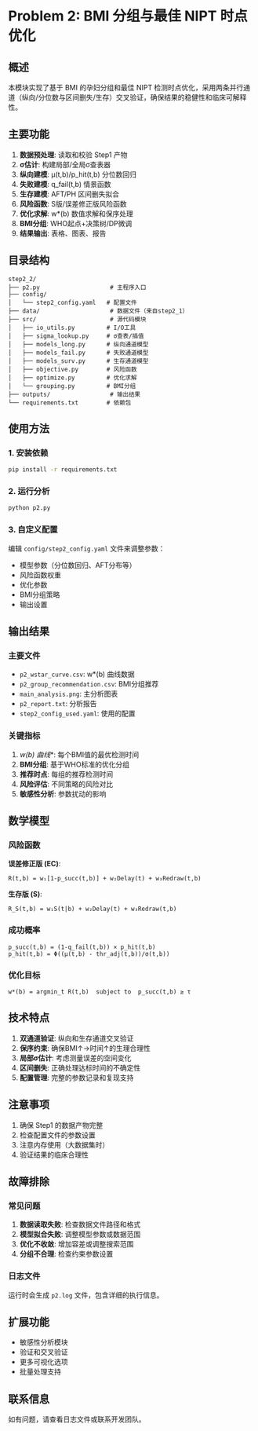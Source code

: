 # Problem 2: BMI 分组与最佳 NIPT 时点优化

## 概述

本模块实现了基于 BMI 的孕妇分组和最佳 NIPT 检测时点优化，采用两条并行通道（纵向/分位数与区间删失/生存）交叉验证，确保结果的稳健性和临床可解释性。

## 主要功能

1. **数据预处理**: 读取和校验 Step1 产物
2. **σ估计**: 构建局部/全局σ查表器
3. **纵向建模**: μ(t,b)/p_hit(t,b) 分位数回归
4. **失败建模**: q_fail(t,b) 情景函数
5. **生存建模**: AFT/PH 区间删失拟合
6. **风险函数**: S版/误差修正版风险函数
7. **优化求解**: w*(b) 数值求解和保序处理
8. **BMI分组**: WHO起点+决策树/DP微调
9. **结果输出**: 表格、图表、报告

## 目录结构

```
step2_2/
├── p2.py                    # 主程序入口
├── config/
│   └── step2_config.yaml   # 配置文件
├── data/                    # 数据文件（来自step2_1）
├── src/                     # 源代码模块
│   ├── io_utils.py         # I/O工具
│   ├── sigma_lookup.py     # σ查表/插值
│   ├── models_long.py      # 纵向通道模型
│   ├── models_fail.py      # 失败通道模型
│   ├── models_surv.py      # 生存通道模型
│   ├── objective.py        # 风险函数
│   ├── optimize.py         # 优化求解
│   └── grouping.py         # BMI分组
├── outputs/                 # 输出结果
└── requirements.txt        # 依赖包
```

## 使用方法

### 1. 安装依赖

```bash
pip install -r requirements.txt
```

### 2. 运行分析

```bash
python p2.py
```

### 3. 自定义配置

编辑 `config/step2_config.yaml` 文件来调整参数：

- 模型参数（分位数回归、AFT分布等）
- 风险函数权重
- 优化参数
- BMI分组策略
- 输出设置

## 输出结果

### 主要文件

- `p2_wstar_curve.csv`: w*(b) 曲线数据
- `p2_group_recommendation.csv`: BMI分组推荐
- `main_analysis.png`: 主分析图表
- `p2_report.txt`: 分析报告
- `step2_config_used.yaml`: 使用的配置

### 关键指标

1. **w*(b) 曲线**: 每个BMI值的最优检测时间
2. **BMI分组**: 基于WHO标准的优化分组
3. **推荐时点**: 每组的推荐检测时间
4. **风险评估**: 不同策略的风险对比
5. **敏感性分析**: 参数扰动的影响

## 数学模型

### 风险函数

**误差修正版 (EC)**:
```
R(t,b) = w₁[1-p_succ(t,b)] + w₂Delay(t) + w₃Redraw(t,b)
```

**生存版 (S)**:
```
R_S(t,b) = w₁S(t|b) + w₂Delay(t) + w₃Redraw(t,b)
```

### 成功概率

```
p_succ(t,b) = (1-q_fail(t,b)) × p_hit(t,b)
p_hit(t,b) = Φ((μ(t,b) - thr_adj(t,b))/σ(t,b))
```

### 优化目标

```
w*(b) = argmin_t R(t,b)  subject to  p_succ(t,b) ≥ τ
```

## 技术特点

1. **双通道验证**: 纵向和生存通道交叉验证
2. **保序约束**: 确保BMI↑→时间↑的生理合理性
3. **局部σ估计**: 考虑测量误差的空间变化
4. **区间删失**: 正确处理达标时间的不确定性
5. **配置管理**: 完整的参数记录和复现支持

## 注意事项

1. 确保 Step1 的数据产物完整
2. 检查配置文件的参数设置
3. 注意内存使用（大数据集时）
4. 验证结果的临床合理性

## 故障排除

### 常见问题

1. **数据读取失败**: 检查数据文件路径和格式
2. **模型拟合失败**: 调整模型参数或数据范围
3. **优化不收敛**: 增加容差或调整搜索范围
4. **分组不合理**: 检查约束参数设置

### 日志文件

运行时会生成 `p2.log` 文件，包含详细的执行信息。

## 扩展功能

- 敏感性分析模块
- 验证和交叉验证
- 更多可视化选项
- 批量处理支持

## 联系信息

如有问题，请查看日志文件或联系开发团队。
